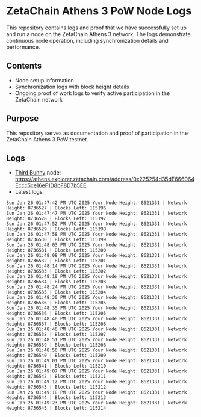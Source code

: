 # ZetaChain Athens 3 PoW Node Logs
This repository contains logs and proof that we have successfully set up and run a node on the ZetaChain Athens 3 network. The logs demonstrate continuous node operation, including synchronization details and performance.

## Contents
- Node setup information
- Synchronization logs with block height details
- Ongoing proof of work logs to verify active participation in the ZetaChain network

## Purpose
This repository serves as documentation and proof of participation in the ZetaChain Athens 3 PoW testnet.

## Logs

- [Third Bunny](https://thirdbunny.xyz/) node: https://athens.explorer.zetachain.com/address/0x225254d35dE666064Eccc5ce16eF1D8bF8D7b5EE
- Latest logs:
```
Sun Jan 26 01:47:42 PM UTC 2025 Your Node Height: 8621331 | Network Height: 8736527 | Blocks Left: 115196
Sun Jan 26 01:47:47 PM UTC 2025 Your Node Height: 8621331 | Network Height: 8736528 | Blocks Left: 115197
Sun Jan 26 01:47:52 PM UTC 2025 Your Node Height: 8621331 | Network Height: 8736529 | Blocks Left: 115198
Sun Jan 26 01:47:58 PM UTC 2025 Your Node Height: 8621331 | Network Height: 8736530 | Blocks Left: 115199
Sun Jan 26 01:48:03 PM UTC 2025 Your Node Height: 8621331 | Network Height: 8736531 | Blocks Left: 115200
Sun Jan 26 01:48:08 PM UTC 2025 Your Node Height: 8621331 | Network Height: 8736532 | Blocks Left: 115201
Sun Jan 26 01:48:14 PM UTC 2025 Your Node Height: 8621331 | Network Height: 8736533 | Blocks Left: 115202
Sun Jan 26 01:48:19 PM UTC 2025 Your Node Height: 8621331 | Network Height: 8736534 | Blocks Left: 115203
Sun Jan 26 01:48:24 PM UTC 2025 Your Node Height: 8621331 | Network Height: 8736535 | Blocks Left: 115204
Sun Jan 26 01:48:30 PM UTC 2025 Your Node Height: 8621331 | Network Height: 8736536 | Blocks Left: 115205
Sun Jan 26 01:48:35 PM UTC 2025 Your Node Height: 8621331 | Network Height: 8736536 | Blocks Left: 115205
Sun Jan 26 01:48:40 PM UTC 2025 Your Node Height: 8621331 | Network Height: 8736537 | Blocks Left: 115206
Sun Jan 26 01:48:46 PM UTC 2025 Your Node Height: 8621331 | Network Height: 8736538 | Blocks Left: 115207
Sun Jan 26 01:48:51 PM UTC 2025 Your Node Height: 8621331 | Network Height: 8736539 | Blocks Left: 115208
Sun Jan 26 01:48:56 PM UTC 2025 Your Node Height: 8621331 | Network Height: 8736540 | Blocks Left: 115209
Sun Jan 26 01:49:01 PM UTC 2025 Your Node Height: 8621331 | Network Height: 8736541 | Blocks Left: 115210
Sun Jan 26 01:49:07 PM UTC 2025 Your Node Height: 8621331 | Network Height: 8736542 | Blocks Left: 115211
Sun Jan 26 01:49:12 PM UTC 2025 Your Node Height: 8621331 | Network Height: 8736543 | Blocks Left: 115212
Sun Jan 26 01:49:18 PM UTC 2025 Your Node Height: 8621331 | Network Height: 8736544 | Blocks Left: 115213
Sun Jan 26 01:49:23 PM UTC 2025 Your Node Height: 8621331 | Network Height: 8736545 | Blocks Left: 115214
```
